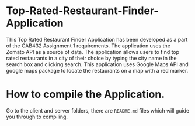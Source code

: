 # Top-Rated-Restaurant-Finder-Application

This Top Rated Restaurant Finder Application has been developed as a part of the CAB432 Assignment 1 requirements. The application uses the Zomato API as a source of data. The application allows users to find top rated restaurants in a city of their choice by typing the city name in the search box and clicking search. This application uses Google Maps API and google maps package to locate the restaurants on a map with a red marker. 

# How to compile the Application.
Go to the client and server folders, there are ``README.md`` files which will guide you through to compiling.
